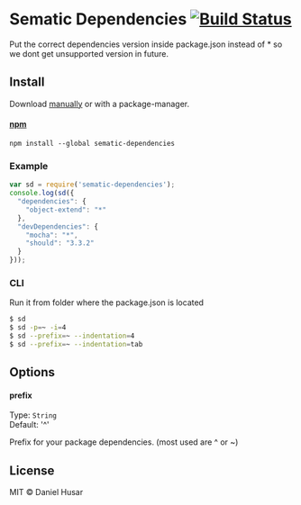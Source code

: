 # Sematic Dependencies [![Build Status](https://travis-ci.org/danielhusar/sematic-dependencies.svg)](https://travis-ci.org/danielhusar/sematic-dependencies)

Put the correct dependencies version inside package.json instead of * so we dont get unsupported version in future.

## Install

Download [manually](https://github.com/danielhusar/sematic-dependencies/archive/master.zip) or with a package-manager.

#### [npm](https://npmjs.org/package/sematic-dependencies)

```
npm install --global sematic-dependencies
```

### Example

```javascript
var sd = require('sematic-dependencies');
console.log(sd({
  "dependencies": {
    "object-extend": "*"
  },
  "devDependencies": {
    "mocha": "*",
    "should": "3.3.2"
  }
}));
```

### CLI

Run it from folder where the package.json is located

```bash
$ sd
$ sd -p=~ -i=4
$ sd --prefix=~ --indentation=4
$ sd --prefix=~ --indentation=tab
```

## Options


#### prefix

Type: `String`  
Default: '^'

Prefix for your package dependencies.
(most used are ^ or ~)

## License

MIT © Daniel Husar
